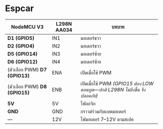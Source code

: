 # Espcar
| NodeMCU V3                     | L298N AA034 | บทบาท                                                                        |
| ------------------------------ | ----------- | ---------------------------------------------------------------------------- |
| **D1 (GPIO5)**                 | IN1         | มอเตอร์ขวา                                                                   |
| **D2 (GPIO4)**                 | IN2         | มอเตอร์ขวา                                                                   |
| **D5 (GPIO14)**                | IN3         | มอเตอร์ซ้าย                                                                  |
| **D6 (GPIO12)**                | IN4         | มอเตอร์ซ้าย                                                                  |
| (ตัวเลือก PWM) **D7 (GPIO13)** | ENA         | เปิดเมื่อใช้ PWM                                                             |
| (ตัวเลือก PWM) **D8 (GPIO15)** | ENB         | เปิดเมื่อใช้ PWM *(GPIO15 ต้อง LOW ตอนบูต—ปกติ L298N ไม่ดึงขึ้น จึงปลอดภัย)* |
| **5V**                         | 5V          | ไฟลอจิก                                                                      |
| **GND**                        | GND         | กราวด์ร่วมกับแบตมอเตอร์                                                      |
| —                              | 12V         | ไฟมอเตอร์ 7–12V ตามสเปค                                                      |
